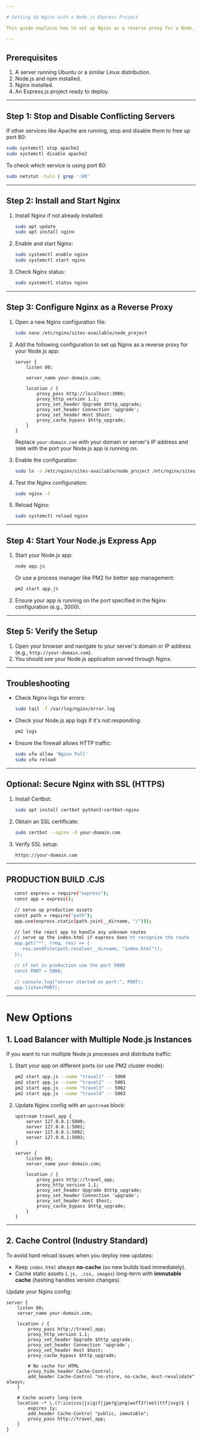 ```yaml
---

# Setting Up Nginx with a Node.js Express Project

This guide explains how to set up Nginx as a reverse proxy for a Node.js Express application and ensure no conflicts with other servers like Apache.

---
```


## Prerequisites

1. A server running Ubuntu or a similar Linux distribution.
2. Node.js and npm installed.
3. Nginx installed.
4. An Express.js project ready to deploy.

---

## Step 1: Stop and Disable Conflicting Servers

If other services like Apache are running, stop and disable them to free up port 80:

```bash
sudo systemctl stop apache2
sudo systemctl disable apache2
```

To check which service is using port 80:

```bash
sudo netstat -tuln | grep ':80'
```

---

## Step 2: Install and Start Nginx

1. Install Nginx if not already installed:

   ```bash
   sudo apt update
   sudo apt install nginx
   ```

2. Enable and start Nginx:

   ```bash
   sudo systemctl enable nginx
   sudo systemctl start nginx
   ```

3. Check Nginx status:

   ```bash
   sudo systemctl status nginx
   ```

---

## Step 3: Configure Nginx as a Reverse Proxy

1. Open a new Nginx configuration file:

   ```bash
   sudo nano /etc/nginx/sites-available/node_project
   ```

2. Add the following configuration to set up Nginx as a reverse proxy for your Node.js app:

   ```nginx
   server {
       listen 80;

       server_name your-domain.com;

       location / {
           proxy_pass http://localhost:3000;
           proxy_http_version 1.1;
           proxy_set_header Upgrade $http_upgrade;
           proxy_set_header Connection 'upgrade';
           proxy_set_header Host $host;
           proxy_cache_bypass $http_upgrade;
       }
   }
   ```

   Replace `your-domain.com` with your domain or server's IP address and `3000` with the port your Node.js app is running on.

3. Enable the configuration:

   ```bash
   sudo ln -s /etc/nginx/sites-available/node_project /etc/nginx/sites-enabled/
   ```

4. Test the Nginx configuration:

   ```bash
   sudo nginx -t
   ```

5. Reload Nginx:

   ```bash
   sudo systemctl reload nginx
   ```

---

## Step 4: Start Your Node.js Express App

1. Start your Node.js app:

   ```bash
   node app.js
   ```

   Or use a process manager like PM2 for better app management:

   ```bash
   pm2 start app.js
   ```

2. Ensure your app is running on the port specified in the Nginx configuration (e.g., 3000).

---

## Step 5: Verify the Setup

1. Open your browser and navigate to your server's domain or IP address (e.g., `http://your-domain.com`).
2. You should see your Node.js application served through Nginx.

---

## Troubleshooting

* Check Nginx logs for errors:

  ```bash
  sudo tail -f /var/log/nginx/error.log
  ```
* Check your Node.js app logs if it's not responding:

  ```bash
  pm2 logs
  ```
* Ensure the firewall allows HTTP traffic:

  ```bash
  sudo ufw allow 'Nginx Full'
  sudo ufw reload
  ```

---

## Optional: Secure Nginx with SSL (HTTPS)

1. Install Certbot:

   ```bash
   sudo apt install certbot python3-certbot-nginx
   ```

2. Obtain an SSL certificate:

   ```bash
   sudo certbot --nginx -d your-domain.com
   ```

3. Verify SSL setup:

   ```bash
   https://your-domain.com
   ```

---

## PRODUCTION BUILD .CJS

```bash
   const express = require("express");
   const app = express();

   // serve up production assets
   const path = require("path");
   app.use(express.static(path.join(__dirname, "/")));

   // let the react app to handle any unknown routes
   // serve up the index.html if express does'nt recognize the route
   app.get("*", (req, res) => {
      res.sendFile(path.resolve(__dirname, "index.html"));
   });

   // if not in production use the port 5000
   const PORT = 5000;

   // console.log("server started on port:", PORT);
   app.listen(PORT);
```

---

# New Options

## 1. Load Balancer with Multiple Node.js Instances

If you want to run multiple Node.js processes and distribute traffic:

1. Start your app on different ports (or use PM2 cluster mode):

   ```bash
   pm2 start app.js --name "travel1" -- 5000
   pm2 start app.js --name "travel2" -- 5001
   pm2 start app.js --name "travel3" -- 5002
   pm2 start app.js --name "travel4" -- 5003
   ```

2. Update Nginx config with an `upstream` block:

   ```nginx
   upstream travel_app {
       server 127.0.0.1:5000;
       server 127.0.0.1:5001;
       server 127.0.0.1:5002;
       server 127.0.0.1:5003;
   }

   server {
       listen 80;
       server_name your-domain.com;

       location / {
           proxy_pass http://travel_app;
           proxy_http_version 1.1;
           proxy_set_header Upgrade $http_upgrade;
           proxy_set_header Connection 'upgrade';
           proxy_set_header Host $host;
           proxy_cache_bypass $http_upgrade;
       }
   }
   ```

---

## 2. Cache Control (Industry Standard)

To avoid hard reload issues when you deploy new updates:

* Keep `index.html` always **no-cache** (so new builds load immediately).
* Cache static assets (`.js, .css, images`) long-term with **immutable cache** (hashing handles version changes).

Update your Nginx config:

```nginx
server {
    listen 80;
    server_name your-domain.com;

    location / {
        proxy_pass http://travel_app;
        proxy_http_version 1.1;
        proxy_set_header Upgrade $http_upgrade;
        proxy_set_header Connection 'upgrade';
        proxy_set_header Host $host;
        proxy_cache_bypass $http_upgrade;

        # No cache for HTML
        proxy_hide_header Cache-Control;
        add_header Cache-Control "no-store, no-cache, must-revalidate" always;
    }

    # Cache assets long-term
    location ~* \.(?:ico|css|js|gif|jpe?g|png|woff2?|eot|ttf|svg)$ {
        expires 1y;
        add_header Cache-Control "public, immutable";
        proxy_pass http://travel_app;
    }
}
```
